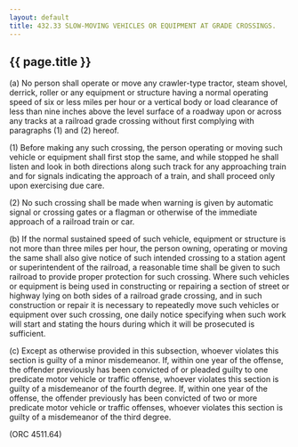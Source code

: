 ---
layout: default 
title: 432.33 SLOW-MOVING VEHICLES OR EQUIPMENT AT GRADE CROSSINGS.---

{{ page.title }}
----------------

​(a) No person shall operate or move any crawler-type tractor, steam
shovel, derrick, roller or any equipment or structure having a normal
operating speed of six or less miles per hour or a vertical body or load
clearance of less than nine inches above the level surface of a roadway
upon or across any tracks at a railroad grade crossing without first
complying with paragraphs (1) and (2) hereof.

​(1) Before making any such crossing, the person operating or moving
such vehicle or equipment shall first stop the same, and while stopped
he shall listen and look in both directions along such track for any
approaching train and for signals indicating the approach of a train,
and shall proceed only upon exercising due care.

​(2) No such crossing shall be made when warning is given by automatic
signal or crossing gates or a flagman or otherwise of the immediate
approach of a railroad train or car.

​(b) If the normal sustained speed of such vehicle, equipment or
structure is not more than three miles per hour, the person owning,
operating or moving the same shall also give notice of such intended
crossing to a station agent or superintendent of the railroad, a
reasonable time shall be given to such railroad to provide proper
protection for such crossing. Where such vehicles or equipment is being
used in constructing or repairing a section of street or highway lying
on both sides of a railroad grade crossing, and in such construction or
repair it is necessary to repeatedly move such vehicles or equipment
over such crossing, one daily notice specifying when such work will
start and stating the hours during which it will be prosecuted is
sufficient.

​(c) Except as otherwise provided in this subsection, whoever violates
this section is guilty of a minor misdemeanor. If, within one year of
the offense, the offender previously has been convicted of or pleaded
guilty to one predicate motor vehicle or traffic offense, whoever
violates this section is guilty of a misdemeanor of the fourth degree.
If, within one year of the offense, the offender previously has been
convicted of two or more predicate motor vehicle or traffic offenses,
whoever violates this section is guilty of a misdemeanor of the third
degree.

(ORC 4511.64)
